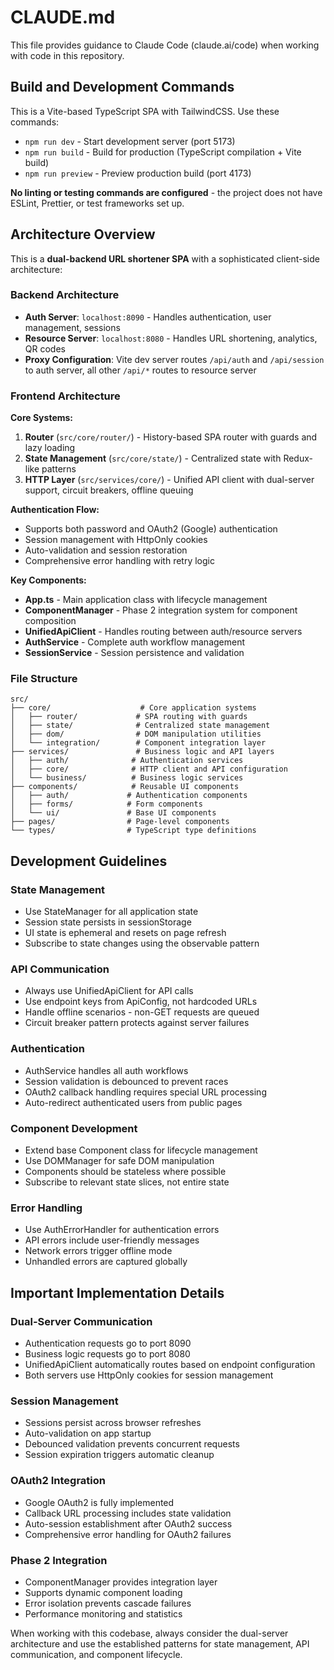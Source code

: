 # CLAUDE.md

This file provides guidance to Claude Code (claude.ai/code) when working with code in this repository.

## Build and Development Commands

This is a Vite-based TypeScript SPA with TailwindCSS. Use these commands:

- `npm run dev` - Start development server (port 5173)
- `npm run build` - Build for production (TypeScript compilation + Vite build)
- `npm run preview` - Preview production build (port 4173)

**No linting or testing commands are configured** - the project does not have ESLint, Prettier, or test frameworks set up.

## Architecture Overview

This is a **dual-backend URL shortener SPA** with a sophisticated client-side architecture:

### Backend Architecture
- **Auth Server**: `localhost:8090` - Handles authentication, user management, sessions
- **Resource Server**: `localhost:8080` - Handles URL shortening, analytics, QR codes
- **Proxy Configuration**: Vite dev server routes `/api/auth` and `/api/session` to auth server, all other `/api/*` routes to resource server

### Frontend Architecture

**Core Systems:**
1. **Router** (`src/core/router/`) - History-based SPA router with guards and lazy loading
2. **State Management** (`src/core/state/`) - Centralized state with Redux-like patterns
3. **HTTP Layer** (`src/services/core/`) - Unified API client with dual-server support, circuit breakers, offline queuing

**Authentication Flow:**
- Supports both password and OAuth2 (Google) authentication
- Session management with HttpOnly cookies
- Auto-validation and session restoration
- Comprehensive error handling with retry logic

**Key Components:**
- **App.ts** - Main application class with lifecycle management
- **ComponentManager** - Phase 2 integration system for component composition
- **UnifiedApiClient** - Handles routing between auth/resource servers
- **AuthService** - Complete auth workflow management
- **SessionService** - Session persistence and validation

### File Structure

```
src/
├── core/                    # Core application systems
│   ├── router/             # SPA routing with guards
│   ├── state/              # Centralized state management  
│   ├── dom/                # DOM manipulation utilities
│   └── integration/        # Component integration layer
├── services/               # Business logic and API layers
│   ├── auth/              # Authentication services
│   ├── core/              # HTTP client and API configuration
│   └── business/          # Business logic services
├── components/            # Reusable UI components
│   ├── auth/             # Authentication components
│   ├── forms/            # Form components
│   └── ui/               # Base UI components
├── pages/                # Page-level components
└── types/                # TypeScript type definitions
```

## Development Guidelines

### State Management
- Use StateManager for all application state
- Session state persists in sessionStorage
- UI state is ephemeral and resets on page refresh
- Subscribe to state changes using the observable pattern

### API Communication
- Always use UnifiedApiClient for API calls
- Use endpoint keys from ApiConfig, not hardcoded URLs
- Handle offline scenarios - non-GET requests are queued
- Circuit breaker pattern protects against server failures

### Authentication
- AuthService handles all auth workflows
- Session validation is debounced to prevent races
- OAuth2 callback handling requires special URL processing
- Auto-redirect authenticated users from public pages

### Component Development
- Extend base Component class for lifecycle management
- Use DOMManager for safe DOM manipulation
- Components should be stateless where possible
- Subscribe to relevant state slices, not entire state

### Error Handling
- Use AuthErrorHandler for authentication errors
- API errors include user-friendly messages
- Network errors trigger offline mode
- Unhandled errors are captured globally

## Important Implementation Details

### Dual-Server Communication
- Authentication requests go to port 8090
- Business logic requests go to port 8080
- UnifiedApiClient automatically routes based on endpoint configuration
- Both servers use HttpOnly cookies for session management

### Session Management
- Sessions persist across browser refreshes
- Auto-validation on app startup
- Debounced validation prevents concurrent requests
- Session expiration triggers automatic cleanup

### OAuth2 Integration
- Google OAuth2 is fully implemented
- Callback URL processing includes state validation
- Auto-session establishment after OAuth2 success
- Comprehensive error handling for OAuth2 failures

### Phase 2 Integration
- ComponentManager provides integration layer
- Supports dynamic component loading
- Error isolation prevents cascade failures
- Performance monitoring and statistics

When working with this codebase, always consider the dual-server architecture and use the established patterns for state management, API communication, and component lifecycle.